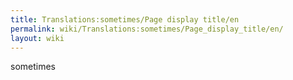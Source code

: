 ```yaml
---
title: Translations:sometimes/Page display title/en
permalink: wiki/Translations:sometimes/Page_display_title/en/
layout: wiki
---
```


sometimes
